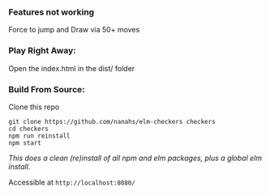 ### Features not working
Force to jump and Draw via 50+ moves

### Play Right Away:
Open the index.html in the dist/ folder

### Build From Source:
Clone this repo
```
git clone https://github.com/nanahs/elm-checkers checkers
cd checkers
npm run reinstall
npm start
```
*This does a clean (re)install of all npm and elm packages, plus a global elm install.*

Accessible at `http://localhost:8080/`